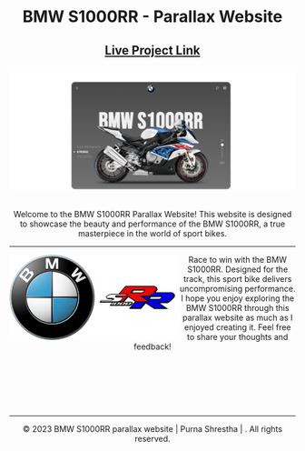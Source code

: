 <div align="center">

<h1><strong>BMW S1000RR</strong> - Parallax Website</h1>

<h2>
  <a href="">Live Project Link</a>
</h2>

<div align="center">
    <img alt="Website View" src="./assets/img/Screenshot.png" />
</div>
</br>

<p>
Welcome to the BMW S1000RR Parallax Website! This website is designed to showcase the beauty and performance of the BMW S1000RR, a true masterpiece in the world of sport bikes.
</p>

---

<div>
<img align="left" alt="BMW logo" src="./assets/img/bmw-logo.svg" width="150px"/>
<img align="left" alt="BMW S1000RR" src="./assets/img/s1000rr.png" width="150px"/>
<p align="center">
Race to win with the BMW S1000RR. Designed for the track, this sport bike delivers uncompromising performance. 
</br>
I hope you enjoy exploring the BMW S1000RR through this parallax website as much as I enjoyed creating it. Feel free to share your thoughts and feedback!
</p>

</div>
</br>
</br>
</br>
</br>
</br>

---

<p align="center">
© 2023 BMW S1000RR parallax website | Purna Shrestha | . All rights reserved.
</p>
